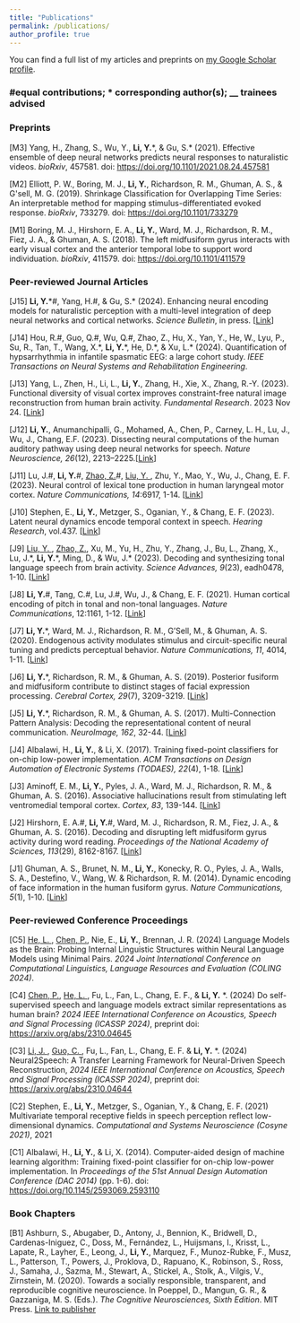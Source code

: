 ```yaml
---
title: "Publications"
permalink: /publications/
author_profile: true
---
```


You can find a full list of my articles and preprints on <ins>[my Google Scholar profile](https://scholar.google.com/citations?user=qETQrrkAAAAJ&hl=en)</ins>.

### #equal contributions; \* corresponding author(s); __ trainees advised

### Preprints
 
 [M3] Yang, H., Zhang, S., Wu, Y., **Li, Y.**\*, & Gu, S.\* (2021). Effective ensemble of deep neural networks predicts neural responses to naturalistic videos. *bioRxiv*, 457581. doi: <u><a href="https://doi.org/10.1101/2021.08.24.457581"> https://doi.org/10.1101/2021.08.24.457581</a></u>

 [M2] Elliott, P. W., Boring, M. J., **Li, Y.**, Richardson, R. M., Ghuman, A. S., & G'sell, M. G. (2019). Shrinkage Classification for Overlapping Time Series: An interpretable method for mapping stimulus-differentiated evoked response. *bioRxiv*, 733279. doi: <u><a href="https://doi.org/10.1101/733279">https://doi.org/10.1101/733279</a></u>

 [M1] Boring, M. J., Hirshorn, E. A., **Li, Y.**, Ward, M. J., Richardson, R. M., Fiez, J. A., & Ghuman, A. S. (2018). The left midfusiform gyrus interacts with early visual cortex and the anterior temporal lobe to support word individuation. *bioRxiv*, 411579. doi: <u><a href="https://doi.org/10.1101/411579">https://doi.org/10.1101/411579</a></u>

### Peer-reviewed Journal Articles
 [J15] **Li, Y.**\*#, Yang, H.#, & Gu, S.\* (2024). Enhancing neural encoding models for naturalistic perception with a multi-level integration of deep neural networks and cortical networks. *Science Bulletin*, in press. [[Link](https://doi.org/10.1016/j.scib.2024.02.035)]

 [J14] Hou, R.#, Guo, Q.#, Wu, Q.\#, Zhao, Z., Hu, X., Yan, Y., He, W., Lyu, P., Su, R., Tan, T., Wang, X.\*, **Li, Y.**\*, He, D.\*, & Xu, L.* (2024). Quantification of hypsarrhythmia in infantile spasmatic EEG: a large cohort study. *IEEE Transactions on Neural Systems and Rehabilitation Engineering*. 

 [J13] Yang, L., Zhen, H., Li, L., **Li, Y.**, Zhang, H., Xie, X., Zhang, R.-Y. (2023). Functional diversity of visual cortex improves constraint-free natural image reconstruction from human brain activity. *Fundamental Research*. 2023 Nov 24. [[Link](https://doi.org/10.1016/j.fmre.2023.08.010)]

 [J12] **Li, Y.**, Anumanchipalli, G., Mohamed, A., Chen, P., Carney, L. H., Lu, J., Wu, J., Chang, E.F. (2023). Dissecting neural computations of the human auditory pathway using deep neural networks for speech. *Nature Neuroscience, 26*(12), 2213–2225.[[Link](https://doi.org/10.1038/s41593-023-01468-4)]

 [J11] Lu, J.#, **Li, Y.**#, <ins> Zhao, Z.</ins>#, <ins> Liu, Y. </ins>, Zhu, Y., Mao, Y., Wu, J., Chang, E. F. (2023). Neural control of lexical tone production in human laryngeal motor cortex. *Nature Communications, 14*:6917, 1-14. [[Link](https://doi.org/10.1038/s41467-023-42175-9)]

 [J10] Stephen, E., **Li, Y.**, Metzger, S., Oganian, Y., & Chang, E. F. (2023). Latent neural dynamics encode temporal context in speech. *Hearing Research*, vol.437. [[Link](https://www.sciencedirect.com/science/article/pii/S0378595523001508)]

 [J9] <ins> Liu, Y. </ins>, <ins>Zhao, Z.</ins>, Xu, M., Yu, H., Zhu, Y., Zhang, J., Bu, L., Zhang, X., Lu, J.\*, **Li, Y.**\*, Ming, D., & Wu, J.\* (2023). Decoding and synthesizing tonal language speech from brain activity. *Science Advances, 9*(23), eadh0478, 1-10. [[Link](https://www.science.org/doi/full/10.1126/sciadv.adh0478)]

 [J8] **Li, Y.**#, Tang, C.#, Lu, J.#, Wu, J., & Chang, E. F. (2021). Human cortical encoding of pitch in tonal and non-tonal languages. *Nature Communications*, 12:1161, 1-12. [[Link](https://rdcu.be/cfvc2)]

 [J7] **Li, Y.**\*, Ward, M. J., Richardson, R. M., G’Sell, M., & Ghuman, A. S. (2020). Endogenous activity modulates stimulus and circuit-specific neural tuning and predicts perceptual behavior. *Nature Communications, 11*, 4014, 1-11. [[Link](https://rdcu.be/b6cgV)]

 [J6] **Li, Y.**\*, Richardson, R. M., & Ghuman, A. S. (2019). Posterior fusiform and midfusiform contribute to distinct stages of facial expression processing. *Cerebral Cortex, 29*(7), 3209-3219. [[Link](https://www.ncbi.nlm.nih.gov/pubmed/30124788)]

 [J5] **Li, Y.**\*, Richardson, R. M., & Ghuman, A. S. (2017). Multi-Connection Pattern Analysis: Decoding the representational content of neural communication. *NeuroImage, 162*, 32-44. [[Link](https://www.ncbi.nlm.nih.gov/pubmed/28813643)]

 [J4] Albalawi, H., **Li, Y.**, & Li, X. (2017). Training fixed-point classifiers for on-chip low-power implementation. *ACM Transactions on Design Automation of Electronic Systems (TODAES), 22*(4), 1-18. [[Link](https://doi.org/10.1145/3057275)]

 [J3] Aminoff, E. M., **Li, Y.**, Pyles, J. A., Ward, M. J., Richardson, R. M., & Ghuman, A. S. (2016). Associative hallucinations result from stimulating left ventromedial temporal cortex. *Cortex, 83*, 139-144. [[Link](https://www.ncbi.nlm.nih.gov/pubmed/27533133)]

 [J2] Hirshorn, E. A.#, **Li, Y.**#, Ward, M. J., Richardson, R. M., Fiez, J. A., & Ghuman, A. S. (2016). Decoding and disrupting left midfusiform gyrus activity during word reading. *Proceedings of the National Academy of Sciences, 113*(29), 8162-8167. [[Link](https://www.ncbi.nlm.nih.gov/pubmed/27325763)]

 [J1] Ghuman, A. S., Brunet, N. M., **Li, Y.**, Konecky, R. O., Pyles, J. A., Walls, S. A., Destefino, V., Wang, W. & Richardson, R. M. (2014). Dynamic encoding of face information in the human fusiform gyrus. *Nature Communications, 5*(1), 1-10. [[Link](https://www.ncbi.nlm.nih.gov/pubmed/25482825)]

### Peer-reviewed Conference Proceedings
 [C5] <ins> He, L. </ins>, <ins> Chen, P.</ins>, Nie, E., **Li, Y.**, Brennan, J. R. (2024) Language Models as the Brain: Probing Internal Linguistic Structures within Neural Language Models using Minimal Pairs. *2024 Joint International Conference on Computational Linguistics, Language Resources and Evaluation (COLING 2024)*.

 [C4] <ins> Chen, P.</ins>, <ins> He, L. </ins>, Fu, L., Fan, L., Chang, E. F., & **Li, Y.** \*. (2024) Do self-supervised speech and language models extract similar representations as human brain? *2024 IEEE International Conference on Acoustics, Speech and Signal Processing (ICASSP 2024)*, preprint doi: <u><a href="https://arxiv.org/abs/2310.04645">https://arxiv.org/abs/2310.04645</a></u>

 [C3] <ins> Li, J. </ins>, <ins> Guo, C. </ins>, Fu, L., Fan, L., Chang, E. F. & **Li, Y.** \*. (2024) Neural2Speech: A Transfer Learning Framework for Neural-Driven Speech Reconstruction, *2024 IEEE International Conference on Acoustics, Speech and Signal Processing (ICASSP 2024)*, preprint doi: <u><a href="https://arxiv.org/abs/2310.04644">https://arxiv.org/abs/2310.04644</a></u>

 [C2] Stephen, E., **Li, Y.**, Metzger, S., Oganian, Y., & Chang, E. F. (2021) Multivariate temporal receptive fields in speech perception reflect low-dimensional dynamics. *Computational and Systems Neuroscience (Cosyne 2021)*, 2021

 [C1] Albalawi, H., **Li, Y.**, & Li, X. (2014). Computer-aided design of machine learning algorithm: Training fixed-point classifier for on-chip low-power implementation. In *Proceedings of the 51st Annual Design Automation Conference (DAC 2014)* (pp. 1-6). doi: <u><a href="https://doi.org/10.1145/2593069.2593110">https://doi.org/10.1145/2593069.2593110</a></u>


### Book Chapters

 [B1] Ashburn, S., Abugaber, D., Antony, J., Bennion, K., Bridwell, D., Cardenas-Iniguez, C., Doss, M., Fernández, L., Huijsmans, I., Krisst, L., Lapate, R., Layher, E., Leong, J., **Li, Y.**, Marquez, F., Munoz-Rubke, F., Musz, L., Patterson, T., Powers, J., Proklova, D., Rapuano, K., Robinson, S., Ross, J., Samaha, J., Sazma, M., Stewart, A., Stickel, A., Stolk, A., Vilgis, V., Zirnstein, M. (2020). Towards a socially responsible, transparent, and reproducible cognitive neuroscience. In Poeppel, D., Mangun, G. R., & Gazzaniga, M. S. (Eds.). *The Cognitive Neurosciences, Sixth Edition*. MIT Press. [Link to publisher](https://mitpress.mit.edu/books/cognitive-neurosciences-sixth-edition)


